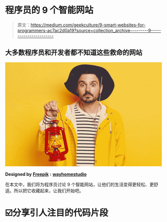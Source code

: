 # 程序员的 9 个智能网站

> 原文：<https://medium.com/geekculture/9-smart-websites-for-programmers-ac7ac2d0a19?source=collection_archive---------9----------------------->

## 大多数程序员和开发者都不知道这些救命的网站

![](img/dac45e53a6cca3cef91af09a0112bfec.png)

**Designed by** [**Freepik**](https://www.freepik.com/) **:** [**wayhomestudio**](https://www.freepik.com/wayhomestudio)

在本文中，我们将为程序员讨论 9 个智能网站，让他们的生活变得更轻松、更舒适。所以把它收藏起来，让我们开始吧。

# ☑️分享引人注目的代码片段